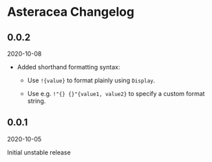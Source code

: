 # Asteracea Changelog

## 0.0.2

2020-10-08

* Added shorthand formatting syntax:

  * Use `!{value}` to format plainly using `Display`.

  * Use e.g. `!"{} {}"{value1, value2}` to specify a custom format string.

## 0.0.1

2020-10-05

Initial unstable release

